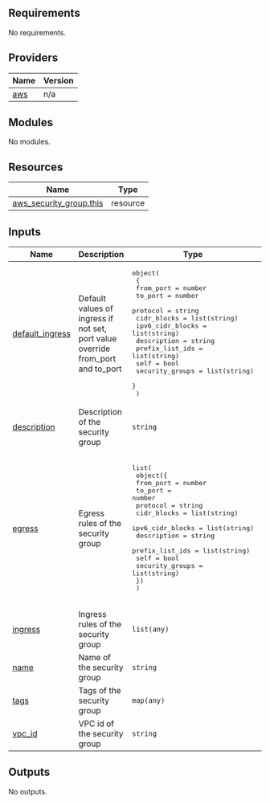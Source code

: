 ## Requirements

No requirements.

## Providers

| Name | Version |
|------|---------|
| <a name="provider_aws"></a> [aws](#provider\_aws) | n/a |

## Modules

No modules.

## Resources

| Name | Type |
|------|------|
| [aws_security_group.this](https://registry.terraform.io/providers/hashicorp/aws/latest/docs/resources/security_group) | resource |

## Inputs

| Name | Description | Type | Default | Required |
|------|-------------|------|---------|:--------:|
| <a name="input_default_ingress"></a> [default\_ingress](#input\_default\_ingress) | Default values of ingress if not set, port value override from\_port and to\_port | <pre>object(<br>    {<br>      from_port        = number<br>      to_port          = number<br>      protocol         = string<br>      cidr_blocks      = list(string)<br>      ipv6_cidr_blocks = list(string)<br>      description      = string<br>      prefix_list_ids  = list(string)<br>      self             = bool<br>      security_groups  = list(string)<br>    }<br>  )</pre> | <pre>{<br>  "cidr_blocks": [],<br>  "description": "",<br>  "from_port": -1,<br>  "ipv6_cidr_blocks": [],<br>  "prefix_list_ids": [],<br>  "protocol": "tcp",<br>  "security_groups": [],<br>  "self": false,<br>  "to_port": -1<br>}</pre> | no |
| <a name="input_description"></a> [description](#input\_description) | Description of the security group | `string` | n/a | yes |
| <a name="input_egress"></a> [egress](#input\_egress) | Egress rules of the security group | <pre>list(<br>    object({<br>      from_port        = number<br>      to_port          = number<br>      protocol         = string<br>      cidr_blocks      = list(string)<br>      ipv6_cidr_blocks = list(string)<br>      description      = string<br>      prefix_list_ids  = list(string)<br>      self             = bool<br>      security_groups  = list(string)<br>    })<br>  )</pre> | <pre>[<br>  {<br>    "cidr_blocks": [<br>      "0.0.0.0/0"<br>    ],<br>    "description": "egress",<br>    "from_port": 0,<br>    "ipv6_cidr_blocks": [],<br>    "prefix_list_ids": null,<br>    "protocol": "-1",<br>    "security_groups": [],<br>    "self": false,<br>    "to_port": 0<br>  }<br>]</pre> | no |
| <a name="input_ingress"></a> [ingress](#input\_ingress) | Ingress rules of the security group | `list(any)` | `[]` | no |
| <a name="input_name"></a> [name](#input\_name) | Name of the security group | `string` | n/a | yes |
| <a name="input_tags"></a> [tags](#input\_tags) | Tags of the security group | `map(any)` | `{}` | no |
| <a name="input_vpc_id"></a> [vpc\_id](#input\_vpc\_id) | VPC id of the security group | `string` | `null` | no |

## Outputs

No outputs.
